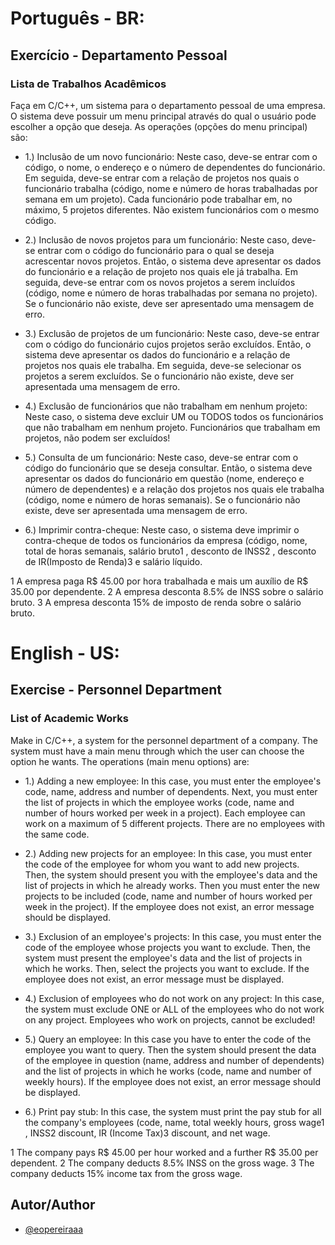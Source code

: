 
# Português - BR:

## Exercício - Departamento Pessoal

### Lista de Trabalhos Acadêmicos

Faça  em  C/C++,  um  sistema  para  o  departamento  pessoal  de  uma  empresa.  O  sistema  deve  possuir um  menu  principal  através  do  qual  o  usuário  pode  escolher  a  opção  que  deseja.  As  operações  (opções do menu principal) são:

- 1.)  Inclusão  de  um  novo  funcionário:  Neste  caso,  deve-se  entrar  com  o  código,  o  nome,  o  endereço  e o  número  de  dependentes  do  funcionário.   Em  seguida,  deve-se  entrar  com  a  relação  de  projetos nos quais o funcionário trabalha (código, nome e número de horas trabalhadas por semana em um projeto).   Cada  funcionário  pode  trabalhar  em,  no  máximo,  5  projetos  diferentes. Não  existem funcionários com o mesmo código.

- 2.)  Inclusão  de  novos  projetos  para  um  funcionário:   Neste  caso,  deve-se  entrar  com  o  código  do funcionário  para  o  qual  se  deseja  acrescentar  novos  projetos.  Então,  o  sistema  deve  apresentar  os dados  do  funcionário  e  a  relação  de  projeto  nos  quais  ele  já  trabalha.  Em  seguida,  deve-se  entrar com os novos projetos a serem incluídos (código, nome e número de horas trabalhadas por semana no projeto).  Se o funcionário não existe, deve ser apresentado uma mensagem de erro.

- 3.)  Exclusão  de  projetos  de  um  funcionário:  Neste  caso,  deve-se  entrar  com  o  código  do  funcionário cujos projetos serão excluídos.  Então, o sistema deve apresentar os dados do funcionário e a relação de projetos nos quais ele trabalha. Em seguida, deve-se selecionar os projetos a serem excluídos. Se o funcionário não existe, deve ser apresentada uma mensagem de erro.

- 4.)  Exclusão  de  funcionários  que  não  trabalham  em  nenhum  projeto:   Neste  caso,  o  sistema  deve excluir UM ou TODOS todos os funcionários que não trabalham em nenhum projeto.  Funcionários que trabalham em projetos, não podem ser excluídos!

- 5.)  Consulta de um funcionário:  Neste caso, deve-se entrar com o código do funcionário que se deseja consultar.  Então, o sistema deve apresentar os dados do funcionário em questão (nome, endereço e número de dependentes) e a relação dos projetos nos quais ele trabalha (código, nome e número de horas semanais).  Se o funcionário não existe, deve ser apresentada uma mensagem de erro.

- 6.)  Imprimir contra-cheque:  Neste caso, o sistema deve imprimir o contra-cheque de todos os funcionários da empresa (código, nome, total de horas semanais, salário bruto1 , desconto de INSS2 , desconto de IR(Imposto de Renda)3 e salário líquido.

1 A empresa paga R$ 45.00 por hora trabalhada e mais um auxílio de R$ 35.00 por dependente.
2 A empresa desconta 8.5% de INSS sobre o salário bruto.
3 A empresa desconta 15% de imposto de renda sobre o salário bruto.


# English - US:

## Exercise - Personnel Department

### List of Academic Works

Make in C/C++, a system for the personnel department of a company.  The system must have a main menu through which the user can choose the option he wants.  The operations (main menu options) are:

- 1.)  Adding a new employee: In this case, you must enter the employee's code, name, address and number of dependents.   Next, you must enter the list of projects in which the employee works (code, name and number of hours worked per week in a project).   Each employee can work on a maximum of 5 different projects. There are no employees with the same code.

- 2.)  Adding new projects for an employee: In this case, you must enter the code of the employee for whom you want to add new projects.  Then, the system should present you with the employee's data and the list of projects in which he already works.  Then you must enter the new projects to be included (code, name and number of hours worked per week in the project).  If the employee does not exist, an error message should be displayed.

- 3.)  Exclusion of an employee's projects: In this case, you must enter the code of the employee whose projects you want to exclude.  Then, the system must present the employee's data and the list of projects in which he works. Then, select the projects you want to exclude. If the employee does not exist, an error message must be displayed.

- 4.)  Exclusion of employees who do not work on any project: In this case, the system must exclude ONE or ALL of the employees who do not work on any project.  Employees who work on projects, cannot be excluded!

- 5.)  Query an employee: In this case you have to enter the code of the employee you want to query.  Then the system should present the data of the employee in question (name, address and number of dependents) and the list of projects in which he works (code, name and number of weekly hours).  If the employee does not exist, an error message should be displayed.

- 6.)  Print pay stub: In this case, the system must print the pay stub for all the company's employees (code, name, total weekly hours, gross wage1 , INSS2 discount, IR (Income Tax)3 discount, and net wage.

1 The company pays R$ 45.00 per hour worked and a further R$ 35.00 per dependent.
2 The company deducts 8.5% INSS on the gross wage.
3 The company deducts 15% income tax from the gross wage.


## Autor/Author

- [@eopereiraaa](https://github.com/eopereiraaa)

